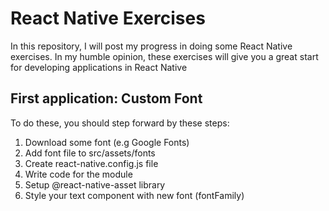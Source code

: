 # React Native Exercises
In this repository, I will post my progress in doing some React Native exercises. In my humble opinion, these exercises will give you a great start for developing applications in React Native

## First application: Custom Font
To do these, you should step forward by these steps:
1. Download some font (e.g Google Fonts)
2. Add font file to src/assets/fonts
3. Create react-native.config.js file
4. Write code for the module
5. Setup @react-native-asset library
6. Style your text component with new font (fontFamily)
